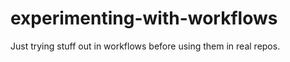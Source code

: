 # experimenting-with-workflows

Just trying stuff out in workflows before using them in real repos.  
